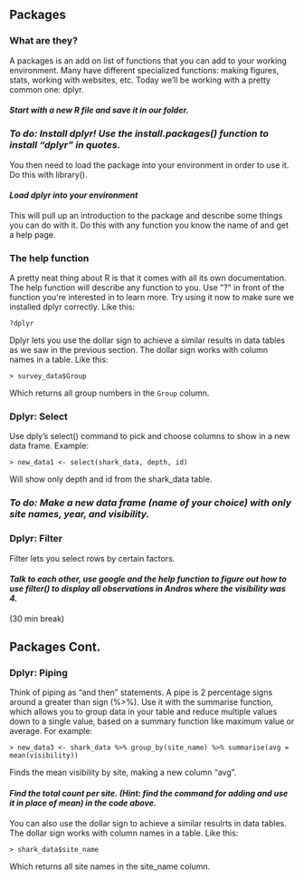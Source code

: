 ## Packages

### What are they?
A packages is an add on list of functions that you can add to your working environment. Many have different specialized functions: making figures, stats, working with websites, etc. Today we’ll be working with a pretty common one: dplyr.

#### *Start with a new R file and save it in our folder.*


### *To do: Install dplyr! Use the install.packages() function to install “dplyr” in quotes.*

You then need to load the package into your environment in order to use it. Do this
with library().

#### *Load dplyr into your environment*

This will pull up an introduction to the package and describe some things you can do with it. Do this with any function you know the name of and get a help page. 

### The help function
A pretty neat thing about R is that it comes with all its own documentation. The help function will describe any function to you. Use "?" in front of the function you're interested in to learn more. Try using it now to make sure we installed dplyr correctly. Like this:

```{r}
?dplyr
```



Dplyr lets you use the dollar sign to achieve a similar results in data tables as we saw in the previous section. The dollar sign works with column names in a table. Like this:

 ```{r}
> survey_data$Group
 ```
 
Which returns all group numbers in the ```Group``` column.

### Dplyr: Select
Use dply’s select() command to pick and choose columns to show in a  new data frame. Example:

```{r}
> new_data1 <- select(shark_data, depth, id)
```

Will show only depth and id from the shark_data table. 

### *To do: Make a new data frame (name of your choice) with only site names, year, and visibility.*

### Dplyr: Filter

Filter lets you select rows by certain factors. 

#### *Talk to each other, use google and the help function to figure out how to use filter() to display all observations in Andros where the visibility was 4.*


(30 min break)


## Packages Cont. 

### Dplyr: Piping 

Think of piping as “and then” statements. A pipe is 2 percentage signs around a greater than sign (%>%). Use it with the summarise function, which allows you to group data in your table and reduce multiple values down to a single value, based on a summary function like maximum value or average. For example:

```{r}
> new_data3 <- shark_data %>% group_by(site_name) %>% summarise(avg = mean(visibility))
```

Finds the mean visibility by site, making a new column “avg”.

#### *Find the total count per site. (Hint: find the command for adding and use it in place of mean) in the code above.*


You can also use the dollar sign to achieve a similar resulrts in data tables. The dollar sign works with column names in a table. Like this:

 ```{r}
> shark_data$site_name
 ```
 
Which returns all site names in the site_name column.
